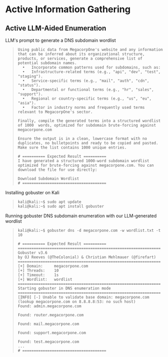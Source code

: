# Active Information Gathering

## Active LLM-Aided Enumeration

LLM's prompt to generate a DNS subdomain wordlist
>``` shell
>Using public data from MegacorpOne's website and any information that can be inferred about its organizational structure, products, or services, generate a comprehensive list of potential subdomain names.
>	•	Incorporate common patterns used for subdomains, such as:
>	•	Infrastructure-related terms (e.g., "api", "dev", "test", "staging").
>	•	Service-specific terms (e.g., "mail", "auth", "cdn", "status").
>	•	Departmental or functional terms (e.g., "hr", "sales", "support").
>	•	Regional or country-specific terms (e.g., "us", "eu", "asia").
>	•	Factor in industry norms and frequently used terms relevant to MegacorpOne's sector.
>
>Finally, compile the generated terms into a structured wordlist of 1000  words, optimized for subdomain brute-forcing against megacorpone.com
>
>Ensure the output is in a clean, lowercase format with no duplicates, no bulletpoints and ready to be copied and pasted.
>Make sure the list contains 1000 unique entries.
>
># ========== Expected Result ==========
>I have generated a structured 1000-word subdomain wordlist optimized for brute-forcing against megacorpone.com. You can download the file for use directly:
>
>Download Subdomain Wordlist
># =====================================
>```

Installing gobuster on Kali
>``` shell
>kali@kali:~$ sudo apt update
>kali@kali:~$ sudo apt install gobuster
>```

Running gobuster DNS subdomain enumeration with our LLM-generated wordlist
>``` shell
>kali@kali:~$ gobuster dns -d megacorpone.com -w wordlist.txt -t 10
>
># ========== Expected Result ==========
>===============================================================
>Gobuster v3.6
>by OJ Reeves (@TheColonial) & Christian Mehlmauer (@firefart)
>===============================================================
>[+] Domain:     megacorpone.com
>[+] Threads:    10
>[+] Timeout:    1s
>[+] Wordlist:   wordlist
>===============================================================
>Starting gobuster in DNS enumeration mode
>===============================================================
>[INFO] [-] Unable to validate base domain: megacorpone.com (lookup megacorpone.com on 8.8.8.8:53: no such host)
>Found: admin.megacorpone.com
>
>Found: router.megacorpone.com
>
>Found: mail.megacorpone.com
>
>Found: support.megacorpone.com
>
>Found: test.megacorpone.com
>...
># =====================================
>```
